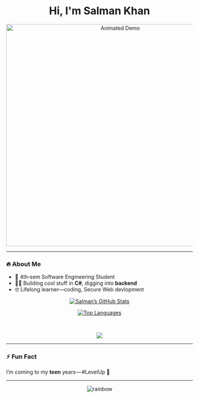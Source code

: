 <h1 align="center">Hi, I'm Salman Khan</h1>

<p align="center">
  <a href="https://youtu.be/your-demo-video">
    <img src="https://media3.giphy.com/media/v1.Y2lkPTc5MGI3NjExbWlubmE4ZXNscDJnenY3cXRrZjA4YXZheng2eTc0ZmgwOWF1YmtlZiZlcD12MV9pbnRlcm5hbF9naWZfYnlfaWQmY3Q9Zw/lJNoBCvQYp7nq/giphy.gif" alt="Animated Demo" width="600"/>
  </a>
</p>



---

### 🔥 About Me
- 🎯 4th‑sem Software Engineering Student  
- 👨‍💻 Building cool stuff in **C#**, digging into **backend**  
- 🤓 Lifelong learner—coding, Secure Web devlopment  

<p align="center"> 
  <a href="https://github-readme-stats.vercel.app/api?username=Salman-Sensei&show_icons=true&theme=dark">
    <img src="https://github-readme-stats.vercel.app/api?username=Salman-Sensei&show_icons=true&theme=dark" alt="Salman’s GitHub Stats" />
  </a>
</p>

<p align="center"> 
  <a href="https://github-readme-stats.vercel.app/api/top-langs/?username=Salman-Sensei&theme=dark">
    <img src="https://github-readme-stats.vercel.app/api/top-langs/?username=Salman-Sensei&theme=dark" alt="Top Languages" />
  </a>
</p>

<br>

<p align="center">
  <a href="https://skillicons.dev">
    <img src="https://skillicons.dev/icons?i=c,cpp,py,ubuntu,linux,cs,dotnet,java,figma,html,css,tailwind,js,mysql,mongodb" />
  </a>
</p>

---

### ⚡ Fun Fact  
I’m coming to my **teen** years — #LevelUp 🚀

---

<p align="center">
  <img src="https://raw.githubusercontent.com/Ileriayo/markdown-badges/master/dist/badges/rainbow.svg" alt="rainbow" />
</p>
